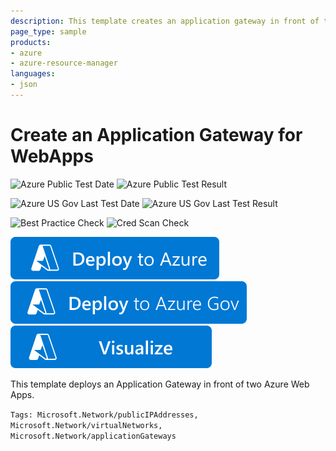 ```yaml
---
description: This template creates an application gateway in front of two Azure Web Apps with a custom probe enabled.
page_type: sample
products:
- azure
- azure-resource-manager
languages:
- json
---
```

# Create an Application Gateway for WebApps

![Azure Public Test Date](https://azurequickstartsservice.blob.core.windows.net/badges/quickstarts/microsoft.network/application-gateway-webapps/PublicLastTestDate.svg)
![Azure Public Test Result](https://azurequickstartsservice.blob.core.windows.net/badges/quickstarts/microsoft.network/application-gateway-webapps/PublicDeployment.svg)

![Azure US Gov Last Test Date](https://azurequickstartsservice.blob.core.windows.net/badges/quickstarts/microsoft.network/application-gateway-webapps/FairfaxLastTestDate.svg)
![Azure US Gov Last Test Result](https://azurequickstartsservice.blob.core.windows.net/badges/quickstarts/microsoft.network/application-gateway-webapps/FairfaxDeployment.svg)

![Best Practice Check](https://azurequickstartsservice.blob.core.windows.net/badges/quickstarts/microsoft.network/application-gateway-webapps/BestPracticeResult.svg)
![Cred Scan Check](https://azurequickstartsservice.blob.core.windows.net/badges/quickstarts/microsoft.network/application-gateway-webapps/CredScanResult.svg)

[![Deploy To Azure](https://raw.githubusercontent.com/Azure/azure-quickstart-templates/master/1-CONTRIBUTION-GUIDE/images/deploytoazure.svg?sanitize=true)](https://portal.azure.com/#create/Microsoft.Template/uri/https%3A%2F%2Fraw.githubusercontent.com%2FAzure%2Fazure-quickstart-templates%2Fmaster%2Fquickstarts%2Fmicrosoft.network%2Fapplication-gateway-webapps%2Fazuredeploy.json)
[![Deploy To Azure US Gov](https://raw.githubusercontent.com/Azure/azure-quickstart-templates/master/1-CONTRIBUTION-GUIDE/images/deploytoazuregov.svg?sanitize=true)](https://portal.azure.us/#create/Microsoft.Template/uri/https%3A%2F%2Fraw.githubusercontent.com%2FAzure%2Fazure-quickstart-templates%2Fmaster%2Fquickstarts%2Fmicrosoft.network%2Fapplication-gateway-webapps%2Fazuredeploy.json)
[![Visualize](https://raw.githubusercontent.com/Azure/azure-quickstart-templates/master/1-CONTRIBUTION-GUIDE/images/visualizebutton.svg?sanitize=true)](http://armviz.io/#/?load=https%3A%2F%2Fraw.githubusercontent.com%2FAzure%2Fazure-quickstart-templates%2Fmaster%2Fquickstarts%2Fmicrosoft.network%2Fapplication-gateway-webapps%2Fazuredeploy.json)

This template deploys an Application Gateway in front of two Azure Web Apps.

`Tags: Microsoft.Network/publicIPAddresses, Microsoft.Network/virtualNetworks, Microsoft.Network/applicationGateways`

